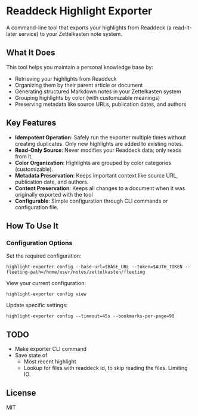 # Readdeck Highlight Exporter

A command-line tool that exports your highlights from Readdeck (a read-it-later service) to your Zettelkasten note system.

## What It Does

This tool helps you maintain a personal knowledge base by:

- Retrieving your highlights from Readdeck
- Organizing them by their parent article or document
- Generating structured Markdown notes in your Zettelkasten system
- Grouping highlights by color (with customizable meanings)
- Preserving metadata like source URLs, publication dates, and authors

## Key Features

- **Idempotent Operation**: Safely run the exporter multiple times without creating duplicates. Only new highlights are added to existing notes.
- **Read-Only Source**: Never modifies your Readdeck data; only reads from it.
- **Color Organization**: Highlights are grouped by color categories (customizable).
- **Metadata Preservation**: Keeps important context like source URL, publication date, and authors.
- **Content Preservation**: Keeps all changes to a document when it was originally exported with the tool
- **Configurable**: Simple configuration through CLI commands or configuration file.

## How To Use It
### Configuration Options

Set the required configuration: 
```
highlight-exporter config --base-url=$BASE_URL --token=$AUTH_TOKEN --fleeting-path=/home/user/notes/zettelkasten/fleeting
```

View your current configuration:
```
highlight-exporter config view
```

Update specific settings:
```
highlight-exporter config --timeout=45s --bookmarks-per-page=90
```

## TODO
- Make exporter CLI command
- Save state of
    - Most recent highlight
    - Lookup for files with readdeck id, to skip reading the files. Limiting IO.

## License
MIT
